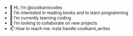 - 👋 Hi, I’m @coolkarnicodes
- 👀 I’m interested in reading books and to learn programming
- 🌱 I’m currently learning coding
- 💞️ I’m looking to collaborate on new projects
- 📫 How to reach me: insta handle coolkarni_writes

<!---
Heyy!! My name is GArgi and i'm here to learn coding and practice programming on a daily basis. I'll try not to miss any single day cause I really want ir.
--->
